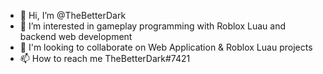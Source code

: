 - 👋 Hi, I’m @TheBetterDark
- 👀 I’m interested in gameplay programming with Roblox Luau and backend web development
- 💞️ I'm looking to collaborate on Web Application & Roblox Luau projects
- 📫 How to reach me TheBetterDark#7421

<!---
TheBetterDark/TheBetterDark is a ✨ special ✨ repository because its `README.md` (this file) appears on your GitHub profile.
You can click the Preview link to take a look at your changes.
--->
